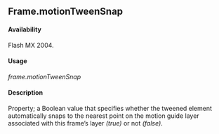 ## Frame.motionTweenSnap

#### Availability

Flash MX 2004.

#### Usage

*frame.motionTweenSnap*

#### Description

Property; a Boolean value that specifies whether the tweened element automatically snaps to the nearest point on the motion guide layer associated with this frame’s layer *(true)* or not *(false)*.
